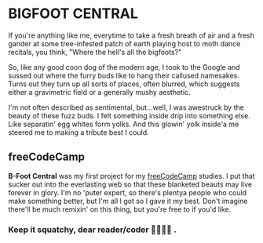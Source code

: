 # BIGFOOT CENTRAL

If you're anything like me, everytime to take a fresh breath of air and a fresh gander at some tree-infested patch of earth playing host to moth dance recitals, you think, "Where the hell's all the bigfoots?"

So, like any good coon dog of the modern age, I took to the Google and sussed out where the furry buds like to hang their callused namesakes. Turns out they turn up all sorts of places, often blurred, which suggests either a gravimetric field or a generally mushy aesthetic. 

I'm not often described as sentimental, but...well, I was awestruck by the beauty of these fuzz buds. I felt something inside drip into something else. Like separatin' egg whites form yolks. And this glowin' yolk inside'a me steered me to making a tribute best I could. 

## freeCodeCamp

**B-Foot Central** was my first project for my [freeCodeCamp](https://www.freecodecamp.org/) studies. I put that sucker out into the everlasting web so that these blanketed beauts may live forever in glory. I'm no 'puter expert, so there's plentya people who could make something better, but I'm all I got so I gave it my best. Don't imagine there'll be much remixin' on this thing, but you're free to if you'd like. 

### Keep it squatchy, dear reader/coder 🌲👣🌲🌲 .